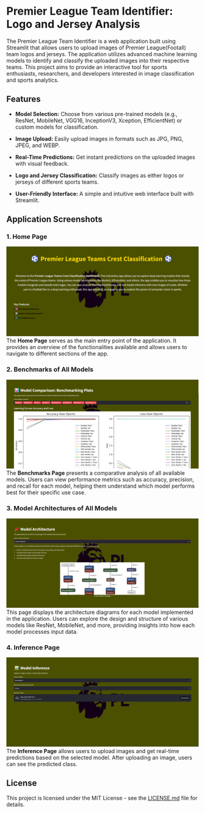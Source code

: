 # Premier League Team Identifier: Logo and Jersey Analysis

The Premier League Team Identifier is a web application built using Streamlit that allows users to upload images of Premier League(Footall) team logos and jerseys. The application utilizes advanced machine learning models to identify and classify the uploaded images into their respective teams. This project aims to provide an interactive tool for sports enthusiasts, researchers, and developers interested in image classification and sports analytics.

## Features

* **Model Selection:** Choose from various pre-trained models (e.g., ResNet, MobileNet, VGG16, InceptionV3, Xception, EfficientNet) or custom models for classification.

* **Image Upload:** Easily upload images in formats such as JPG, PNG, JPEG, and WEBP.

* **Real-Time Predictions:** Get instant predictions on the uploaded images with visual feedback.

* **Logo and Jersey Classification:** Classify images as either logos or jerseys of different sports teams.

* **User-Friendly Interface:** A simple and intuitive web interface built with Streamlit.

## Application Screenshots

### 1. Home Page
![Home Page](assets/home.png "Home Page")
The **Home Page** serves as the main entry point of the application. It provides an overview of the functionalities available and allows users to navigate to different sections of the app.
<br>

### 2. Benchmarks of All Models
![Benchmarks](assets/benchmarks.png "Benchmarks of All Models")
The **Benchmarks Page** presents a comparative analysis of all available models. Users can view performance metrics such as accuracy, precision, and recall for each model, helping them understand which model performs best for their specific use case.
<br>

### 3. Model Architectures of All Models
![Model Architectures](assets/model_architectures.png "Model Architectures of All Models")
This page displays the architecture diagrams for each model implemented in the application. Users can explore the design and structure of various models like ResNet, MobileNet, and more, providing insights into how each model processes input data.
<br>

### 4. Inference Page
![Inference Page](assets/inference.png "Inference Page")
The **Inference Page** allows users to upload images and get real-time predictions based on the selected model. After uploading an image, users can see the predicted class.

## License

This project is licensed under the MIT License - see the [LICENSE.md](LICENSE.md) file for details.

